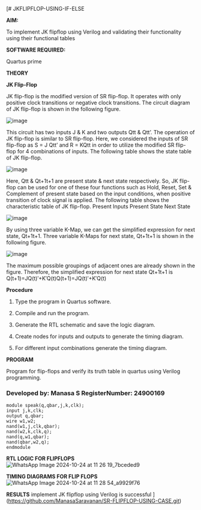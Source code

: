 [# JKFLIPFLOP-USING-IF-ELSE

**AIM:** 

To implement  JK flipflop using Verilog and validating their functionality using their functional tables

**SOFTWARE REQUIRED:**

Quartus prime

**THEORY**

**JK Flip-Flop**

JK flip-flop is the modified version of SR flip-flop. It operates with only positive clock transitions or negative clock transitions. The circuit diagram of JK flip-flop is shown in the following figure.

![image](https://github.com/naavaneetha/JKFLIPFLOP-USING-IF-ELSE/assets/154305477/a649c30b-232b-4558-b188-fd6c09845180)


This circuit has two inputs J & K and two outputs Qtt & Qtt’. The operation of JK flip-flop is similar to SR flip-flop. Here, we considered the inputs of SR flip-flop as S = J Qtt’ and R = KQtt in order to utilize the modified SR flip-flop for 4 combinations of inputs. The following table shows the state table of JK flip-flop.

![image](https://github.com/naavaneetha/JKFLIPFLOP-USING-IF-ELSE/assets/154305477/c4360742-e8a8-4937-b089-c46c0433f9a3)

 
Here, Qtt & Qt+1t+1 are present state & next state respectively. So, JK flip-flop can be used for one of these four functions such as Hold, Reset, Set & Complement of present state based on the input conditions, when positive transition of clock signal is applied. The following table shows the characteristic table of JK flip-flop. Present Inputs Present State Next State
 
![image](https://github.com/naavaneetha/JKFLIPFLOP-USING-IF-ELSE/assets/154305477/6c275261-a6d5-4c37-a3a7-1e88ca11c4cd)

By using three variable K-Map, we can get the simplified expression for next state, Qt+1t+1. Three variable K-Maps for next state, Qt+1t+1 is shown in the following figure.
 
![image](https://github.com/naavaneetha/JKFLIPFLOP-USING-IF-ELSE/assets/154305477/5174f41b-0ce0-4329-a372-6d1943ea6673)

The maximum possible groupings of adjacent ones are already shown in the figure. Therefore, the simplified expression for next state Qt+1t+1 is Q(t+1)=JQ(t)′+K′Q(t)Q(t+1)=JQ(t)′+K′Q(t)

**Procedure**

1. Type the program in Quartus software.

2. Compile and run the program.

3. Generate the RTL schematic and save the logic diagram.

4. Create nodes for inputs and outputs to generate the timing diagram.

5. For different input combinations generate the timing diagram.

**PROGRAM**

Program for flip-flops and verify its truth table in quartus using Verilog programming. 
### Developed by: Manasa S RegisterNumber: 24900169
```
module speak(q,qbar,j,k,clk);
input j,k,clk;
output q,qbar;
wire w1,w2;
nand(w1,j,clk,qbar);
nand(w2,k,clk,q);
nand(q,w1,qbar);
nand(qbar,w2,q);
endmodule
```

**RTL LOGIC FOR FLIPFLOPS**
![WhatsApp Image 2024-10-24 at 11 26 19_7bceded9](https://github.com/user-attachments/assets/609cbe81-914f-4c2e-819c-a1a8fb8ebeb7)



**TIMING DIAGRAMS FOR FLIP FLOPS**
![WhatsApp Image 2024-10-24 at 11 28 54_a9929f76](https://github.com/user-attachments/assets/0b2364a8-58bd-4476-83b5-7caa09b3049b)


**RESULTS**
implement  JK flipflop using Verilog is successful
](https://github.com/ManasaSaravanan/SR-FLIPFLOP-USING-CASE.git)
